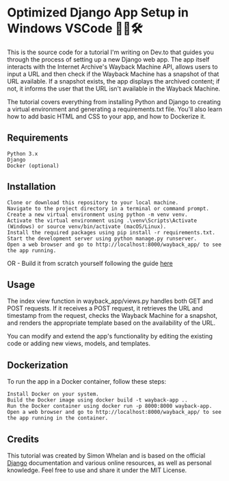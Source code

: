 # Optimized Django App Setup in Windows VSCode 🚀🐍🛠️ 

This is the source code for a tutorial I'm writing on Dev.to that guides you through the process of setting up a new Django web app. The app itself interacts with the Internet Archive's Wayback Machine API, allows users to input a URL and then check if the Wayback Machine has a snapshot of that URL available. If a snapshot exists, the app displays the archived content; if not, it informs the user that the URL isn't available in the Wayback Machine.

The tutorial covers everything from installing Python and Django to creating a virtual environment and generating a requirements.txt file. You'll also learn how to add basic HTML and CSS to your app, and how to Dockerize it.

## Requirements

    Python 3.x
    Django
    Docker (optional)

## Installation

    Clone or download this repository to your local machine.
    Navigate to the project directory in a terminal or command prompt.
    Create a new virtual environment using python -m venv venv.
    Activate the virtual environment using .\venv\Scripts\Activate (Windows) or source venv/bin/activate (macOS/Linux).
    Install the required packages using pip install -r requirements.txt.
    Start the development server using python manage.py runserver.
    Open a web browser and go to http://localhost:8000/wayback_app/ to see the app running.
    
OR - Build it from scratch yourself following the guide [here](https://dev.to/siwhelan/optimized-django-app-setup-in-windows-vscode-lg2)

## Usage

The index view function in wayback_app/views.py handles both GET and POST requests. If it receives a POST request, it retrieves the URL and timestamp from the request, checks the Wayback Machine for a snapshot, and renders the appropriate template based on the availability of the URL.

You can modify and extend the app's functionality by editing the existing code or adding new views, models, and templates.

## Dockerization

To run the app in a Docker container, follow these steps:

    Install Docker on your system.
    Build the Docker image using docker build -t wayback-app ..
    Run the Docker container using docker run -p 8000:8000 wayback-app.
    Open a web browser and go to http://localhost:8000/wayback_app/ to see the app running in the container.
    
## Credits

This tutorial was created by Simon Whelan and is based on the official [Django](https://www.djangoproject.com/start/overview/) documentation and various online resources, as well as personal knowledge. Feel free to use and share it under the MIT License.
